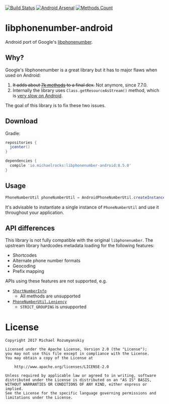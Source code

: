 [![Build Status](https://travis-ci.org/MichaelRocks/libphonenumber-android.svg?branch=master)](https://travis-ci.org/MichaelRocks/libphonenumber-android)
[![Android Arsenal](https://img.shields.io/badge/Android%20Arsenal-libphonenumber--android-brightgreen.svg?style=flat)](http://android-arsenal.com/details/1/3676)
[![Methods Count](https://img.shields.io/badge/Methods%20count-core:%20707%20-e91e63.svg)](http://www.methodscount.com/?lib=io.michaelrocks%3Alibphonenumber-android%3A8.4.1)

libphonenumber-android
======================
Android port of Google's [libphonenumber][1].

Why?
----
Google's libphonenumber is a great library but it has to major flaws when used on Android:
 1. ~~It adds about [7k methods][2] to a final dex.~~ Not anymore, since 7.7.0.
 2. Internally the library uses `Class.getResourceAsStream()` method,
 which is [very slow on Android][3].

The goal of this library is to fix these two issues.

Download
--------
Gradle:
```groovy
repositories {
  jcenter()
}

dependencies {
  compile 'io.michaelrocks:libphonenumber-android:8.5.0'
}
```

Usage
-----
```java
PhoneNumberUtil phoneNumberUtil = AndroidPhoneNumberUtil.createInstance(context);
```

It's advisable to instantiate a single instance of `PhoneNumberUtil` and use it throughout your
application.

API differences
---------------
This library is not fully compatible with the original `libphonenumber`. The upstream library
hardcodes metadata loading for the following features:

- Shortcodes
- Alternate phone number formats
- Geocoding
- Prefix mapping

APIs using these features are not supported, e.g.

- [`ShortNumberInfo`](https://static.javadoc.io/com.googlecode.libphonenumber/libphonenumber/8.5.0/com/google/i18n/phonenumbers/ShortNumberInfo.html)
  - All methods are unsupported
- [`PhoneNumberUtil.Leniency`](https://static.javadoc.io/com.googlecode.libphonenumber/libphonenumber/8.5.0/com/google/i18n/phonenumbers/PhoneNumberUtil.html)
  - `STRICT_GROUPING` is unsupported

License
=======
    Copyright 2017 Michael Rozumyanskiy

    Licensed under the Apache License, Version 2.0 (the "License");
    you may not use this file except in compliance with the License.
    You may obtain a copy of the License at

        http://www.apache.org/licenses/LICENSE-2.0

    Unless required by applicable law or agreed to in writing, software
    distributed under the License is distributed on an "AS IS" BASIS,
    WITHOUT WARRANTIES OR CONDITIONS OF ANY KIND, either express or implied.
    See the License for the specific language governing permissions and
    limitations under the License.

 [1]: https://github.com/googlei18n/libphonenumber
 [2]: http://www.methodscount.com/?lib=com.googlecode.libphonenumber%3Alibphonenumber%3A8.4.1
 [3]: http://blog.nimbledroid.com/2016/04/06/slow-ClassLoader.getResourceAsStream.html
